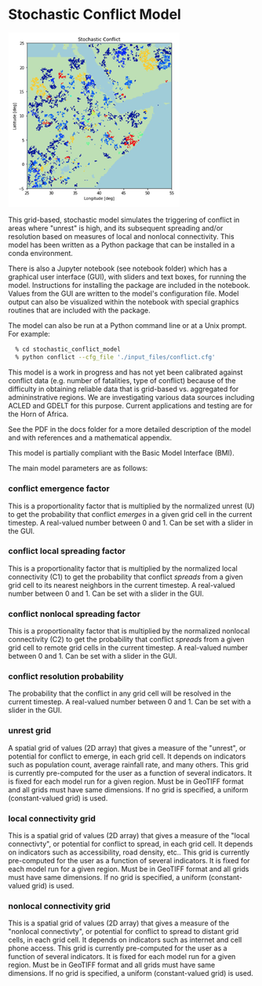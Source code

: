 Stochastic Conflict Model
========

<img src="./images/Horn_of_Africa_Local_and_nonlocal_spreading.png" alt="image" width="350"/>

This grid-based, stochastic model simulates the triggering of conflict in areas where "unrest" is high, and its subsequent spreading and/or resolution based on measures of local and nonlocal connectivity.  This model has been written as a Python package that can be installed in a conda environment. 

There is also a Jupyter notebook (see notebook folder) which has a graphical user interface (GUI), with sliders and text boxes, for running the model.  Instructions for installing the package are included in the notebook.  Values from the GUI are written to the model's configuration file.  Model output can also be visualized within the notebook with special graphics routines that are included with the package.

The model can also be run at a Python command line or at a Unix prompt.  For example:
``` bash
  % cd stochastic_conflict_model 
  % python conflict --cfg_file './input_files/conflict.cfg'
```

This model is a work in progress and has not yet been calibrated against conflict data (e.g. number of fatalities, type of conflict) because of the difficulty in obtaining reliable data that is grid-based vs. aggregated for admininstrative regions.  We are investigating various data sources including ACLED and GDELT for this purpose.  Current applications and testing are for the Horn of Africa.

See the PDF in the docs folder for a more detailed description of the model and with references and a mathematical appendix.

This model is partially compliant with the Basic Model Interface (BMI).

The main model parameters are as follows:

### conflict emergence factor
This is a proportionality factor that is multiplied by the normalized unrest (U) to get the probability that conflict *emerges* in a given grid cell in the current timestep.  A real-valued number between 0 and 1.  Can be set with a slider in the GUI.
 
### conflict local spreading factor
This is a proportionality factor that is multiplied by the normalized local connectivity (C1) to get the probability that conflict *spreads* from a given grid cell to its nearest neighbors in the current timestep.  A real-valued number between 0 and 1.  Can be set with a slider in the GUI.

### conflict nonlocal spreading factor
This is a proportionality factor that is multiplied by the normalized nonlocal connectivity (C2) to get the probability that conflict *spreads* from a given grid cell to remote grid cells in the current timestep.  A real-valued number between 0 and 1.  Can be set with a slider in the GUI.

### conflict resolution probability
The probability that the conflict in any grid cell will be resolved in the current timestep.  A real-valued number between 0 and 1.  Can be set with a slider in the GUI.

### unrest grid
A spatial grid of values (2D array) that gives a measure of the "unrest", or potential for conflict to emerge, in each grid cell.  It depends on indicators such as population count, average rainfall rate, and many others.  This grid is currently pre-computed for the user as a function of several indicators.  It is fixed for each model run for a given region.  Must be in GeoTIFF format and all grids must have same dimensions.  If no grid is specified, a uniform (constant-valued grid) is used.

### local connectivity grid
This is a spatial grid of values (2D array) that gives a measure of the "local connectivty", or potential for conflict to spread, in each grid cell.  It depends on indicators such as accessibility, road density, etc..  This grid is currently pre-computed for the user as a function of several indicators.  It is fixed for each model run for a given region.  Must be in GeoTIFF format and all grids must have same dimensions.  If no grid is specified, a uniform (constant-valued grid) is used.

### nonlocal connectivity grid
This is a spatial grid of values (2D array) that gives a measure of the "nonlocal connectivty", or potential for conflict to spread to distant grid cells, in each grid cell.  It depends on indicators such as internet and cell phone access.  This grid is currently pre-computed for the user as a function of several indicators.  It is fixed for each model run for a given region.  Must be in GeoTIFF format and all grids must have same dimensions. If no grid is specified, a uniform (constant-valued grid) is used.



